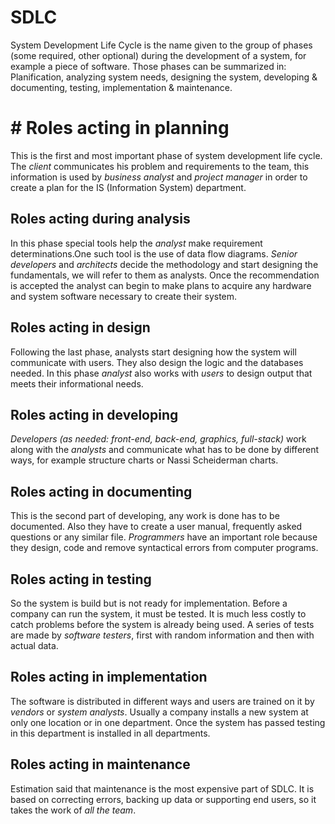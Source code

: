 # SDLC
System Development Life Cycle is the name given to the group of phases (some required, other optional) during the development of a system, for example a piece of software. Those phases can be summarized in: Planification, analyzing system needs, designing the system, developing & documenting, testing, implementation & maintenance.
# # Roles acting in planning
This is the first and most important phase of system development life cycle. The *client* communicates his problem and requirements to the team, this information is used by *business analyst* and *project manager* in order to create a plan for the IS (Information System) department.
## Roles acting during analysis
In this phase special tools help the *analyst* make requirement determinations.One such tool is
the use of data flow diagrams. *Senior developers* and *architects* decide the methodology and start designing the fundamentals, we will refer to them as analysts. Once the recommendation is accepted the analyst can begin to make plans to acquire any hardware and system software necessary to create their system.
## Roles acting in design
Following the last phase, analysts start designing how the system will communicate with users. They also design the logic and the databases needed. In this phase *analyst* also works with *users* to design output that meets their informational needs.
## Roles acting in developing
*Developers (as needed: front-end, back-end, graphics, full-stack)* work along with the *analysts* and communicate what has to be done by different ways, for example structure charts or Nassi Scheiderman charts.
## Roles acting in documenting
This is the second part of developing, any work is done has to be documented. Also they have to create a user manual, frequently asked questions or any similar file. *Programmers* have an important role because they design, code and remove syntactical errors from computer programs.
## Roles acting in testing
So the system is build but is not ready for implementation. Before a company can run the
system, it must be tested. It is much less costly to catch problems before the system is already being used. A series of tests are made by *software testers*, first with random information and then with actual data.
## Roles acting in implementation
The software is distributed in different ways and users are trained on it by *vendors* or *system analysts*. Usually a company installs a new system at only one location or in one department. Once the system has passed testing in this department is installed in all departments.
## Roles acting in maintenance
Estimation said that maintenance is the most expensive part of SDLC. It is based on correcting errors, backing up data or supporting end users, so it takes the work of *all the team*.
